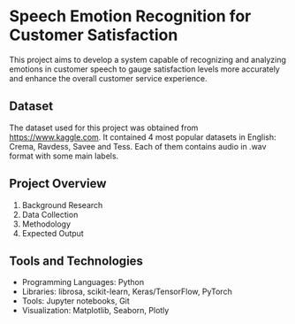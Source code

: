 # Speech Emotion Recognition for Customer Satisfaction

This project aims to develop a system capable of recognizing and analyzing emotions in customer speech to gauge satisfaction levels more accurately and enhance the overall customer service experience.

## Dataset
The dataset used for this project was obtained from https://www.kaggle.com. It contained 4 most popular datasets in English: Crema, Ravdess, Savee and Tess. Each of them contains audio in .wav format with some main labels.

## Project Overview
1. Background Research
2. Data Collection
3. Methodology
4. Expected Output

## Tools and Technologies
- Programming Languages: Python
- Libraries: librosa, scikit-learn, Keras/TensorFlow, PyTorch
- Tools: Jupyter notebooks, Git
- Visualization: Matplotlib, Seaborn, Plotly
